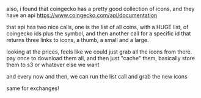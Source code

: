also, i found that coingecko has a pretty good collection of icons, and they have an api https://www.coingecko.com/api/documentation

that api has two nice calls, one is the list of all coins, with a HUGE list, of coingecko ids plus the symbol, and then another call for a specific id that returns three links to icons, a thumb, a small and a large.

looking at the prices, feels like we could just grab all the icons from there. pay once to download them all, and then just "cache" them, basically store them to s3 or whatever else we want

and every now and then, we can run the list call and grab the new icons

same for exchanges!
